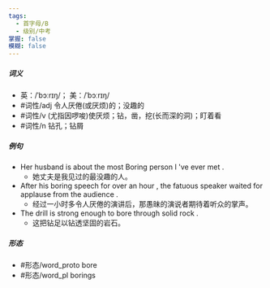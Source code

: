 ```yaml
---
tags:
  - 首字母/B
  - 级别/中考
掌握: false
模糊: false
---
```

##### 词义
- 英：/ˈbɔːrɪŋ/； 美：/ˈbɔːrɪŋ/
- #词性/adj  令人厌倦(或厌烦)的；没趣的
- #词性/v  (尤指因啰唆)使厌烦；钻，凿，挖(长而深的洞)；盯着看
- #词性/n  钻孔；钻屑
##### 例句
- Her husband is about the most Boring person I 've ever met .
	- 她丈夫是我见过的最没趣的人。
- After his boring speech for over an hour , the fatuous speaker waited for applause from the audience .
	- 经过一小时多令人厌倦的演讲后，那愚昧的演说者期待着听众的掌声。
- The drill is strong enough to bore through solid rock .
	- 这把钻足以钻透坚固的岩石。
##### 形态
- #形态/word_proto bore
- #形态/word_pl borings
